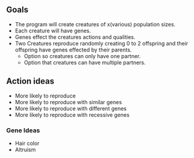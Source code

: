 ## Goals
- The program will create creatures of x(various) population sizes.
- Each creature will have genes.
- Genes effect the creatures actions and qualities.
- Two Creatures reproduce randomly creating 0 to 2 offspring and their offspring have genes effected by their parents.
   - Option so creatures can only have one partner.
   - Option that creatures can have multiple partners.


## Action ideas
- More likely to reproduce
- More likely to reproduce with similar genes
- More likely to reproduce with different genes
- More likely to reproduce with recessive genes


### Gene  Ideas
- Hair color
- Altruism